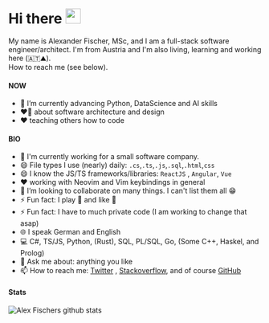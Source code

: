 # Hi there <img src="https://raw.githubusercontent.com/MartinHeinz/MartinHeinz/master/wave.gif" width="30px">
My name is Alexander Fischer, MSc, and I am a full-stack software engineer/architect. 
I'm from Austria and I'm also living, learning and working here (🇦🇹⛰️).  
How to reach me (see below).

#### NOW
  - 🌱 I’m currently advancing Python, DataScience and AI skills
  - ❤️‍🔥 about software architecture and design
  - ❤️ teaching others how to code

#### BIO
  - 🔭 I'm currently working for a small software company.
  - 😄 File types I use (nearly) daily: `.cs`,`.ts`,`.js`,`.sql`,`.html`,`css`
  - 😄 I know the JS/TS frameworks/libraries:  `ReactJS` , `Angular`, `Vue`
  - ❤️ working with Neovim and Vim keybindings in general
  - 👯 I’m looking to collaborate on many things. I can't list them all 😁
  - ⚡ Fun fact: I play 🥁 and like 🧗
  - ⚡ Fun fact: I have to much private code (I am working to change that asap)
  - 🌐 I speak German and English
  - 💻 C#, TS/JS, Python, (Rust), SQL, PL/SQL, Go, (Some C++, Haskel, and Prolog)
  - 💬 Ask me about: anything you like
  - 📫 How to reach me: [Twitter](https://twitter.com/al3xfischer) , [Stackoverflow](https://stackoverflow.com/users/9415076/alex-fischer), and of course [GitHub](https://github.com/al3xfischer)
 
#### Stats
![Alex Fischers github stats](https://github-readme-stats.vercel.app/api?username=al3xfischer&show_icons=true&hide_border=true&title_color=ffffff&text_color=c9cacc&icon_color=2bbc8a&bg_color=1d1f21)
